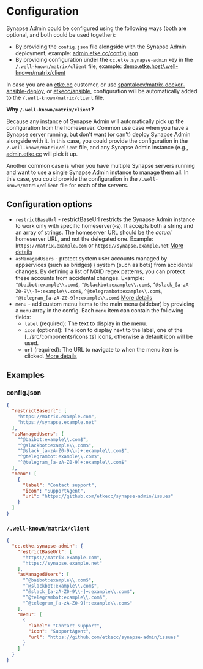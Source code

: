 # Configuration

Synapse Admin could be configured using the following ways (both are optional, and both could be used together):

* By providing the `config.json` file alongside with the Synapse Admin deployment, example: [admin.etke.cc/config.json](https://admin.etke.cc/config.json)
* By providing configuration under the `cc.etke.synapse-admin` key in the `/.well-known/matrix/client` file, example:
[demo.etke.host/.well-known/matrix/client](https://demo.etke.host/.well-known/matrix/client)

In case you are an [etke.cc](https://etke.cc) customer,
or use [spantaleev/matrix-docker-ansible-deploy](https://github.com/spantaleev/matrix-docker-ansible-deploy),
or [etkecc/ansible](https://github.com/etkecc/ansible),
configuration will be automatically added to the `/.well-known/matrix/client` file.

**Why `/.well-known/matrix/client`?**

Because any instance of Synapse Admin will automatically pick up the configuration from the homeserver.
Common use case when you have a Synapse server running, but don't want (or can't) deploy Synapse Admin alongside with it.
In this case, you could provide the configuration in the `/.well-known/matrix/client` file,
and any Synapse Admin instance (e.g., [admin.etke.cc](https://admin.etke.cc) will pick it up.

Another common case is when you have multiple Synapse servers running and want to use a single Synapse Admin instance to manage them all.
In this case, you could provide the configuration in the `/.well-known/matrix/client` file for each of the servers.

## Configuration options

* `restrictBaseUrl` - restrictBaseUrl restricts the Synapse Admin instance to work only with specific homeserver(-s).
  It accepts both a string and an array of strings.
  The homeserver URL should be the _actual_ homeserver URL, and not the delegated one.
  Example: `https://matrix.example.com` or `https://synapse.example.net`
  [More details](restrict-hs.md)
* `asManagedUsers` - protect system user accounts managed by appservices (such as bridges) / system (such as bots) from accidental changes.
  By defining a list of MXID regex patterns, you can protect these accounts from accidental changes.
  Example: `^@baibot:example\\.com$`, `^@slackbot:example\\.com$`, `^@slack_[a-zA-Z0-9\\-]+:example\\.com$`, `^@telegrambot:example\\.com$`, `^@telegram_[a-zA-Z0-9]+:example\\.com$`
  [More details](system-users.md)
* `menu` - add custom menu items to the main menu (sidebar) by providing a `menu` array in the config.
  Each `menu` item can contain the following fields:
  * `label` (required): The text to display in the menu.
  * `icon` (optional): The icon to display next to the label, one of the [../src/components/icons.ts] icons, otherwise a default icon will be used.
  * `url` (required): The URL to navigate to when the menu item is clicked.
  [More details](custom-menu.md)

## Examples

### config.json

```json
{
  "restrictBaseUrl": [
    "https://matrix.example.com",
    "https://synapse.example.net"
  ],
  "asManagedUsers": [
    "^@baibot:example\\.com$",
    "^@slackbot:example\\.com$",
    "^@slack_[a-zA-Z0-9\\-]+:example\\.com$",
    "^@telegrambot:example\\.com$",
    "^@telegram_[a-zA-Z0-9]+:example\\.com$"
  ],
  "menu": [
    {
      "label": "Contact support",
      "icon": "SupportAgent",
      "url": "https://github.com/etkecc/synapse-admin/issues"
    }
  ]
}
```

### `/.well-known/matrix/client`

```json
{
  "cc.etke.synapse-admin": {
    "restrictBaseUrl": [
      "https://matrix.example.com",
      "https://synapse.example.net"
    ],
    "asManagedUsers": [
      "^@baibot:example\\.com$",
      "^@slackbot:example\\.com$",
      "^@slack_[a-zA-Z0-9\\-]+:example\\.com$",
      "^@telegrambot:example\\.com$",
      "^@telegram_[a-zA-Z0-9]+:example\\.com$"
    ],
    "menu": [
      {
        "label": "Contact support",
        "icon": "SupportAgent",
        "url": "https://github.com/etkecc/synapse-admin/issues"
      }
    ]
  }
}
```
